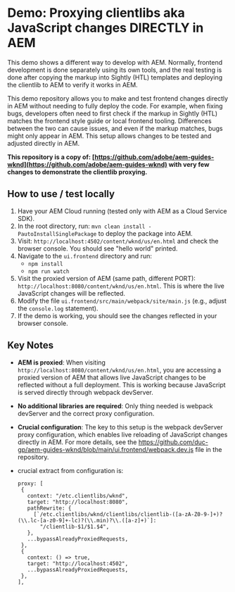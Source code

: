 # Demo: Proxying clientlibs aka JavaScript changes DIRECTLY in AEM

This demo shows a different way to develop with AEM. Normally, frontend development is done separately using its own tools, and the real testing is done after copying the markup into Sightly (HTL) templates and deploying the clientlib to AEM to verify it works in AEM.

This demo repository allows you to make and test frontend changes directly in AEM without needing to fully deploy the code. For example, when fixing bugs, developers often need to first check if the markup in Sightly (HTL) matches the frontend style guide or local frontend tooling. Differences between the two can cause issues, and even if the markup matches, bugs might only appear in AEM. This setup allows changes to be tested and adjusted directly in AEM.

**This repository is a copy of: [https://github.com/adobe/aem-guides-wknd](https://github.com/adobe/aem-guides-wknd) with very few changes to demonstrate the clientlib proxying.**

## How to use / test locally

1. Have your AEM Cloud running (tested only with AEM as a Cloud Service SDK).
2. In the root directory, run: `mvn clean install -PautoInstallSinglePackage` to deploy the package into AEM.
3. Visit: `http://localhost:4502/content/wknd/us/en.html` and check the browser console. You should see "hello world" printed.
4. Navigate to the `ui.frontend` directory and run:
   - `npm install`
   - `npm run watch`
5. Visit the proxied version of AEM (same path, different PORT): `http://localhost:8080/content/wknd/us/en.html`. This is where the live JavaScript changes will be reflected.
6. Modify the file `ui.frontend/src/main/webpack/site/main.js` (e.g., adjust the `console.log` statement).
7. If the demo is working, you should see the changes reflected in your browser console.

## Key Notes

- **AEM is proxied**: When visiting `http://localhost:8080/content/wknd/us/en.html`, you are accessing a proxied version of AEM that allows live JavaScript changes to be reflected without a full deployment. This is working because JavaScript is served directly through webpack devServer.
- **No additional libraries are required**: Only thing needed is webpack devServer and the correct proxy configuration.
- **Crucial configuration**: The key to this setup is the webpack devServer proxy configuration, which enables live reloading of JavaScript changes directly in AEM. For more details, see the https://github.com/duc-gp/aem-guides-wknd/blob/main/ui.frontend/webpack.dev.js file in the repository.

- crucial extract from configuration is:
  ```
  proxy: [
   {
     context: "/etc.clientlibs/wknd",
     target: "http://localhost:8080",
     pathRewrite: {
       [`/etc.clientlibs/wknd/clientlibs/clientlib-([a-zA-Z0-9-]+)?(\\.lc-[a-z0-9]+-lc)?(\\.min)?\\.([a-z]+)`]:
         "/clientlib-$1/$1.$4",
     },
     ...bypassAlreadyProxiedRequests,
   },
   {
     context: () => true,
     target: "http://localhost:4502",
     ...bypassAlreadyProxiedRequests,
   },
  ],
  ```
